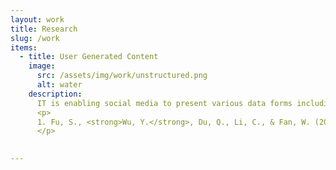 ```yaml
---
layout: work
title: Research
slug: /work
items:
  - title: User Generated Content
    image:
      src: /assets/img/work/unstructured.png
      alt: water
    description:
      IT is enabling social media to present various data forms including text, images and videos, all of which influence user’s experiences and content creator’s performances. I am interested in depicting and explaining these influences. With the boom of AIGC, in the future I am more interested in how AIGC has changed the way we produce and consume content in digital platforms.
      <p>
      1. Fu, S., <strong>Wu, Y.</strong>, Du, Q., Li, C., & Fan, W. (2024). The secret of voice：How acoustic characteristics affect video creators' performance on Bilibili. <i class='italic-text'>Decision Support Systems</i>, 179, 114167.
      </p>
    

---
```

<br />
<br />
